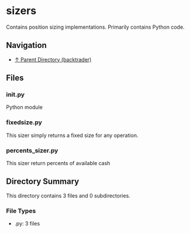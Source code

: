 # sizers

Contains position sizing implementations. Primarily contains Python code.

## Navigation

* [↑ Parent Directory (backtrader)](../README.md)

## Files

### __init__.py

Python module

### fixedsize.py

This sizer simply returns a fixed size for any operation.

### percents_sizer.py

This sizer return percents of available cash


## Directory Summary

This directory contains 3 files and 0 subdirectories.

### File Types

* .py: 3 files
